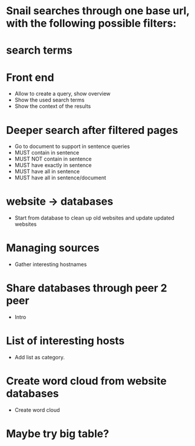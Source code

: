 
# Snail searches through one base url, with the following possible filters:
# search terms

# Front end
- Allow to create a query, show overview
- Show the used search terms
- Show the context of the results

# Deeper search after filtered pages
- Go to document to support in sentence queries
- MUST contain in sentence
- MUST NOT contain in sentence
- MUST have exactly in sentence
- MUST have all in sentence
- MUST have all in sentence/document

# website -> databases
- Start from database to clean up old websites and update updated websites
 
# Managing sources
- Gather interesting hostnames

# Share databases through peer 2 peer
- Intro

# List of interesting hosts
- Add list as category.

# Create word cloud from website databases
- Create word cloud

# Maybe try big table? 